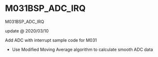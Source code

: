 # M031BSP_ADC_IRQ
 M031BSP_ADC_IRQ

update @ 2020/03/10

Add ADC with interrupt sample code for M031

- Use Modified Moving Average algorithm to calculate smooth ADC data
